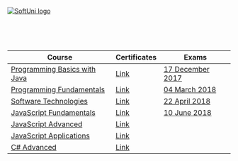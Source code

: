 <a href="https://softuni.bg/trainings/courses" rel="Courses" target="_blank" >  ![SoftUni logo][logo] <a/>

[logo]: http://innovationstarterbox.bg/wp-content/uploads/2016/05/Softuni_logo_trasparent.png "SoftUni Logo"

<br/>
<br/>
<br/>

|**Course**|**Certificates**|**Exams**|
|---|---|---|
|<a href="https://softuni.bg/trainings/1772/programming-basics-with-java-october-2017" > Programming Basics with Java</a>   | <a href="https://softuni.bg/certificates/details/50222/8bd006f6" target="_blank" > Link</a> | <a href="#" >17 December 2017</a> |
|<a href="https://softuni.bg/trainings/1786/programming-fundamentals-january-2018" target="_blank" > Programming Fundamentals  </a>| <a href="https://softuni.bg/certificates/details/51867/a3538ed8" target="_blank" > Link</a> | <a href="https://github.com/vdamov/softuni-software-engineering/tree/master/programming-fundamentals/Programming%20Fundamentals%20Exam%20-%20January%202018" >04 March 2018</a> |
|<a href="https://softuni.bg/trainings/1787/software-technologies-march-2018" target="_blank" > Software Technologies  </a> | <a href="https://softuni.bg/certificates/details/54186/f2bcd1ea" target="_blank" > Link</a> | <a href="https://github.com/vdamov/softuni-software-engineering/tree/master/software-technologies/Software%20Technologies%20Exam%20-%20March%20%202018" >22 April 2018</a> |
|<a href="https://softuni.bg/trainings/1968/js-fundamentals-may-2018" target="_blank" > JavaScript Fundamentals  </a> | <a href="https://softuni.bg/certificates/details/55003/049bb9ff" target="_blank" > Link</a> | <a href="https://github.com/vdamov/softuni-software-engineering/tree/master/javascript-fundamentals/JS%20Fundamentals%20Exam%20-%2010%20June%202018" >10 June 2018</a> |
|<a href="https://softuni.bg/trainings/1969/js-advanced-june-2018" target="_blank" > JavaScript Advanced  </a> | <a href="https://softuni.bg/certificates/details/56100/81cbc158" target="_blank" > Link</a> |
|<a href="https://softuni.bg/trainings/1970/js-applications-july-2018" target="_blank" > JavaScript Applications  </a> | <a href="https://softuni.bg/certificates/details/57251/b3927969" target="_blank" > Link</a> |
|<a href="https://softuni.bg/trainings/2092/csharp-advanced-september-2018" target="_blank" > C# Advanced  </a> | <a href="https://softuni.bg/certificates/details/58102/6e428b1b" target="_blank" > Link</a> |

